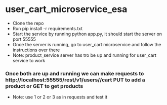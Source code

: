 # user_cart_microservice_esa

* Clone the repo
* Run pip install -r requirements.txt
* Start the service by running python app.py, it should start the server on port 55555
* Once the server is running, go to user_cart microservice and follow the instructions over there
* Note: product_service server has tro be up and running for user_cart service to work

### Once both are up and running we can make requests to http://localhost:55555/rest/v1/users/<uuid>/cart PUT to add a product or GET to get products

* Note: use 1 or 2 or 3 as <uuid> in requests and test it
